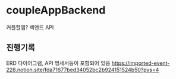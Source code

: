 # coupleAppBackend
커플할앱? 백엔드 API

## 진행기록
ERD 다이어그램, API 명세서등이 포함되어 있음 
https://imported-event-228.notion.site/fda71677bed34052bc2b924151524b50?pvs=4

